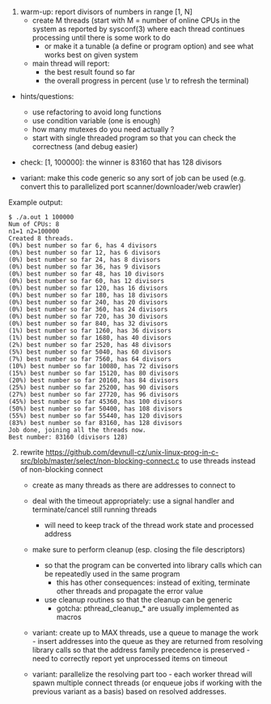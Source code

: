 1) warm-up: report divisors of numbers in range [1, N]
   - create M threads (start with M = number of online CPUs in the system as reported by sysconf(3)
     where each thread continues processing until there is some work to do
     - or make it a tunable (a define or program option) and see what works best on given system
   - main thread will report:
     - the best result found so far
     - the overall progress in percent (use \r to refresh the terminal)

  - hints/questions:
    - use refactoring to avoid long functions
    - use condition variable (one is enough)
    - how many mutexes do you need actually ?
    - start with single threaded program so that you can check the correctness (and debug easier)

  - check: [1, 100000]: the winner is 83160 that has 128 divisors

  - variant: make this code generic so any sort of job can be used (e.g. convert this to parallelized
           port scanner/downloader/web crawler)

  Example output:

	$ ./a.out 1 100000
	Num of CPUs: 8
	n1=1 n2=100000
	Created 8 threads.
	(0%) best number so far 6, has 4 divisors
	(0%) best number so far 12, has 6 divisors
	(0%) best number so far 24, has 8 divisors
	(0%) best number so far 36, has 9 divisors
	(0%) best number so far 48, has 10 divisors
	(0%) best number so far 60, has 12 divisors
	(0%) best number so far 120, has 16 divisors
	(0%) best number so far 180, has 18 divisors
	(0%) best number so far 240, has 20 divisors
	(0%) best number so far 360, has 24 divisors
	(0%) best number so far 720, has 30 divisors
	(0%) best number so far 840, has 32 divisors
	(1%) best number so far 1260, has 36 divisors
	(1%) best number so far 1680, has 40 divisors
	(2%) best number so far 2520, has 48 divisors
	(5%) best number so far 5040, has 60 divisors
	(7%) best number so far 7560, has 64 divisors
	(10%) best number so far 10080, has 72 divisors
	(15%) best number so far 15120, has 80 divisors
	(20%) best number so far 20160, has 84 divisors
	(25%) best number so far 25200, has 90 divisors
	(27%) best number so far 27720, has 96 divisors
	(45%) best number so far 45360, has 100 divisors
	(50%) best number so far 50400, has 108 divisors
	(55%) best number so far 55440, has 120 divisors
	(83%) best number so far 83160, has 128 divisors
	Job done, joining all the threads now.
	Best number: 83160 (divisors 128)

2) rewrite https://github.com/devnull-cz/unix-linux-prog-in-c-src/blob/master/select/non-blocking-connect.c 
   to use threads instead of non-blocking connect
   - create as many threads as there are addresses to connect to
   - deal with the timeout appropriately: use a signal handler and terminate/cancel still running threads
     - will need to keep track of the thread work state and processed address
   - make sure to perform cleanup (esp. closing the file descriptors)
     - so that the program can be converted into library calls which can be repeatedly used in the same program
       - this has other consequences: instead of exiting, terminate other threads and propagate the error value
     - use cleanup routines so that the cleanup can be generic
       - gotcha: pthread_cleanup_* are usually implemented as macros
   
   - variant: create up to MAX threads, use a queue to manage the work
              - insert addresses into the queue as they are returned from resolving library calls so that 
                the address family precedence is preserved
              - need to correctly report yet unprocessed items on timeout
              
   - variant: parallelize the resolving part too
            - each worker thread will spawn multiple connect threads (or enqueue jobs if working with the previous variant
              as a basis) based on resolved addresses.

